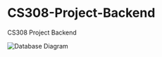 # CS308-Project-Backend
CS308 Project Backend

![Database Diagram](https://dbdiagram.io/d/CS308-Project-DB-Diagram-65428f507d8bbd64654b8e0c)
